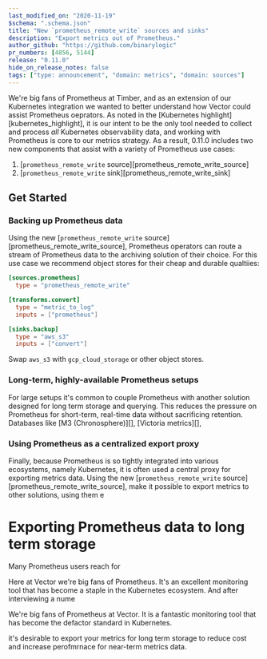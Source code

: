 ```yaml
---
last_modified_on: "2020-11-19"
$schema: ".schema.json"
title: "New `prometheus_remote_write` sources and sinks"
description: "Export metrics out of Prometheus."
author_github: "https://github.com/binarylogic"
pr_numbers: [4856, 5144]
release: "0.11.0"
hide_on_release_notes: false
tags: ["type: announcement", "domain: metrics", "domain: sources"]
---
```


We're big fans of Prometheus at Timber, and as an extension of our Kubernetes
integration we wanted to better understand how Vector could assist Prometheus
oeprators. As noted in the [Kubernetes highlight][kubernetes_highlight], it is
our intent to be the only tool needed to collect and process _all_ Kubernetes
observability data, and working with Prometheus is core to our
metrics strategy. As a result, 0.11.0 includes two new components that assist
with a variety of Prometheus use cases:

1. [`prometheus_remote_write` source][prometheus_remote_write_source]
2. [`prometheus_remote_write` sink][prometheus_remote_write_sink]

## Get Started

### Backing up Prometheus data

Using the new [`prometheus_remote_write` source][prometheus_remote_write_source],
Prometheus operators can route a stream of Prometheus data to the archiving
solution of their choice. For this use case we recommend object stores for their
cheap and durable qualtiies:

```toml
[sources.prometheus]
  type = "prometheus_remote_write"

[transforms.convert]
  type = "metric_to_log"
  inputs = ["prometheus"]

[sinks.backup]
  type = "aws_s3"
  inputs = ["convert"]
```

Swap `aws_s3` with `gcp_cloud_storage` or other object stores.

### Long-term, highly-available Prometheus setups

For large setups it's common to couple Prometheus with another solution designed
for long term storage and querying. This reduces the pressure on Prometheus for
short-term, real-time data without sacrificing retention. Databases like
[M3 (Chronosphere)][], [Victoria metrics][],

### Using Prometheus as a centralized export proxy

Finally, because Prometheus is so tightly integrated into various ecosystems,
namely Kubernetes, it is often used a central proxy for exporting metrics data.
Using the new [`prometheus_remote_write` source][prometheus_remote_write_source],
make it possible to export metrics to other solutions, using them e

# Exporting Prometheus data to long term storage

Many Prometheus users reach for



Here at Vector we're big fans of Prometheus. It's an excellent monitoring tool
that has become a staple in the Kubernetes ecosystem. And after interviewing
a nume

We're big fans of Prometheus at Vector. It is a fantastic monitoring tool that
has become the defactor standard in Kubernetes.



 it's desirable to
export your metrics for long term storage to reduce cost and increase perofmrnace
for near-term metrics data.
